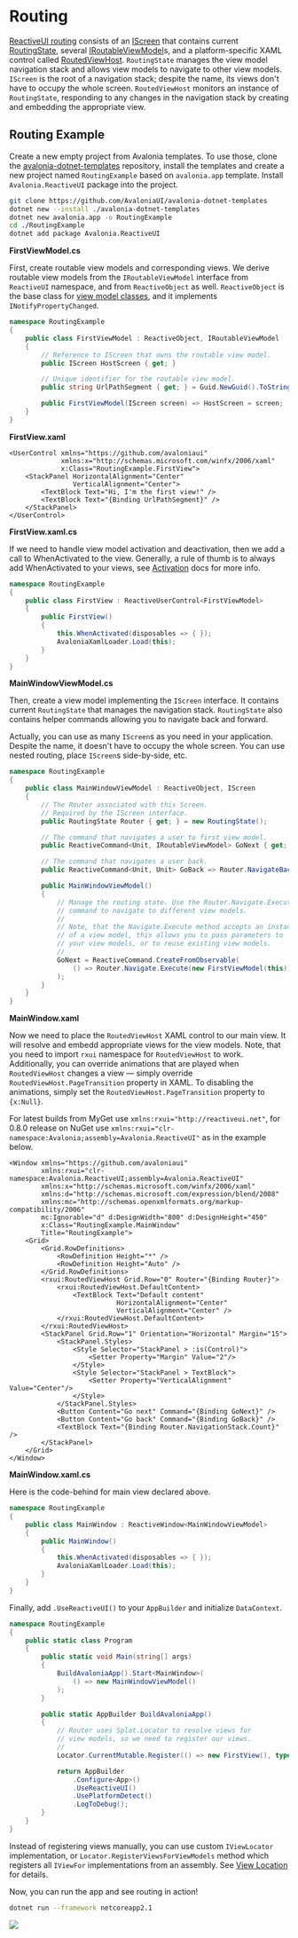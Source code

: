 # Routing

[ReactiveUI routing](https://reactiveui.net/docs/handbook/routing/) consists of an [IScreen](https://reactiveui.net/api/reactiveui/iscreen/) that contains current [RoutingState](https://reactiveui.net/api/reactiveui/routingstate/), several [IRoutableViewModel](https://reactiveui.net/api/reactiveui/iroutableviewmodel/)s, and a platform-specific XAML control called [RoutedViewHost](https://github.com/AvaloniaUI/Avalonia/blob/55458cf7af24d6c987268ab5ff8a1ead1173310b/src/Avalonia.ReactiveUI/RoutedViewHost.cs). `RoutingState` manages the view model navigation stack and allows view models to navigate to other view models. `IScreen` is the root of a navigation stack; despite the name, its views don't have to occupy the whole screen. `RoutedViewHost` monitors an instance of `RoutingState`, responding to any changes in the navigation stack by creating and embedding the appropriate view.

## Routing Example <a id="routing-example"></a>

Create a new empty project from Avalonia templates. To use those, clone the [avalonia-dotnet-templates](https://github.com/AvaloniaUI/avalonia-dotnet-templates) repository, install the templates and create a new project named `RoutingExample` based on `avalonia.app` template. Install `Avalonia.ReactiveUI` package into the project.

```bash
git clone https://github.com/AvaloniaUI/avalonia-dotnet-templates
dotnet new --install ./avalonia-dotnet-templates
dotnet new avalonia.app -o RoutingExample
cd ./RoutingExample
dotnet add package Avalonia.ReactiveUI
```

**FirstViewModel.cs**

First, create routable view models and corresponding views. We derive routable view models from the `IRoutableViewModel` interface from `ReactiveUI` namespace, and from `ReactiveObject` as well. `ReactiveObject` is the base class for [view model classes](https://reactiveui.net/docs/handbook/view-models/), and it implements `INotifyPropertyChanged`.

```csharp
namespace RoutingExample
{
    public class FirstViewModel : ReactiveObject, IRoutableViewModel
    {
        // Reference to IScreen that owns the routable view model.
        public IScreen HostScreen { get; }

        // Unique identifier for the routable view model.
        public string UrlPathSegment { get; } = Guid.NewGuid().ToString().Substring(0, 5);

        public FirstViewModel(IScreen screen) => HostScreen = screen;
    }
}
```

**FirstView.xaml**

```markup
<UserControl xmlns="https://github.com/avaloniaui"
             xmlns:x="http://schemas.microsoft.com/winfx/2006/xaml"
             x:Class="RoutingExample.FirstView">
    <StackPanel HorizontalAlignment="Center"
                VerticalAlignment="Center">
        <TextBlock Text="Hi, I'm the first view!" />
        <TextBlock Text="{Binding UrlPathSegment}" />
    </StackPanel>
</UserControl>
```

**FirstView.xaml.cs**

If we need to handle view model activation and deactivation, then we add a call to WhenActivated to the view. Generally, a rule of thumb is to always add WhenActivated to your views, see [Activation](https://docs.avaloniaui.net/guides/deep-dives/reactiveui/view-activation) docs for more info.

```csharp
namespace RoutingExample
{
    public class FirstView : ReactiveUserControl<FirstViewModel>
    {
        public FirstView()
        {
            this.WhenActivated(disposables => { });
            AvaloniaXamlLoader.Load(this);
        }
    }
}
```

**MainWindowViewModel.cs**

Then, create a view model implementing the `IScreen` interface. It contains current `RoutingState` that manages the navigation stack. `RoutingState` also contains helper commands allowing you to navigate back and forward.

Actually, you can use as many `IScreen`s as you need in your application. Despite the name, it doesn't have to occupy the whole screen. You can use nested routing, place `IScreen`s side-by-side, etc.

```csharp
namespace RoutingExample
{
    public class MainWindowViewModel : ReactiveObject, IScreen
    {
        // The Router associated with this Screen.
        // Required by the IScreen interface.
        public RoutingState Router { get; } = new RoutingState();

        // The command that navigates a user to first view model.
        public ReactiveCommand<Unit, IRoutableViewModel> GoNext { get; }

        // The command that navigates a user back.
        public ReactiveCommand<Unit, Unit> GoBack => Router.NavigateBack;

        public MainWindowViewModel()
        {
            // Manage the routing state. Use the Router.Navigate.Execute
            // command to navigate to different view models. 
            //
            // Note, that the Navigate.Execute method accepts an instance 
            // of a view model, this allows you to pass parameters to 
            // your view models, or to reuse existing view models.
            //
            GoNext = ReactiveCommand.CreateFromObservable(
                () => Router.Navigate.Execute(new FirstViewModel(this))
            );
        }
    }
}
```

**MainWindow.xaml**

Now we need to place the `RoutedViewHost` XAML control to our main view. It will resolve and embedd appropriate views for the view models. Note, that you need to import `rxui` namespace for `RoutedViewHost` to work. Additionally, you can override animations that are played when `RoutedViewHost` changes a view — simply override `RoutedViewHost.PageTransition` property in XAML. To disabling the animations, simply set the `RoutedViewHost.PageTransition` property to `{x:Null}`.

For latest builds from MyGet use `xmlns:rxui="http://reactiveui.net"`, for 0.8.0 release on NuGet use `xmlns:rxui="clr-namespace:Avalonia;assembly=Avalonia.ReactiveUI"` as in the example below.

```markup
<Window xmlns="https://github.com/avaloniaui"
        xmlns:rxui="clr-namespace:Avalonia.ReactiveUI;assembly=Avalonia.ReactiveUI"
        xmlns:x="http://schemas.microsoft.com/winfx/2006/xaml"
        xmlns:d="http://schemas.microsoft.com/expression/blend/2008"
        xmlns:mc="http://schemas.openxmlformats.org/markup-compatibility/2006"
        mc:Ignorable="d" d:DesignWidth="800" d:DesignHeight="450"
        x:Class="RoutingExample.MainWindow"
        Title="RoutingExample">
    <Grid>
        <Grid.RowDefinitions>
            <RowDefinition Height="*" />
            <RowDefinition Height="Auto" />
        </Grid.RowDefinitions>
        <rxui:RoutedViewHost Grid.Row="0" Router="{Binding Router}">
            <rxui:RoutedViewHost.DefaultContent>
                <TextBlock Text="Default content"
                           HorizontalAlignment="Center"
                           VerticalAlignment="Center" />
            </rxui:RoutedViewHost.DefaultContent>
        </rxui:RoutedViewHost>
        <StackPanel Grid.Row="1" Orientation="Horizontal" Margin="15">
            <StackPanel.Styles>
                <Style Selector="StackPanel > :is(Control)">
                    <Setter Property="Margin" Value="2"/>
                </Style>
                <Style Selector="StackPanel > TextBlock">
                    <Setter Property="VerticalAlignment" Value="Center"/>
                </Style>
            </StackPanel.Styles>
            <Button Content="Go next" Command="{Binding GoNext}" />
            <Button Content="Go back" Command="{Binding GoBack}" />
            <TextBlock Text="{Binding Router.NavigationStack.Count}" />
        </StackPanel>
    </Grid>
</Window>
```

**MainWindow.xaml.cs**

Here is the code-behind for main view declared above.

```csharp
namespace RoutingExample
{
    public class MainWindow : ReactiveWindow<MainWindowViewModel>
    {
        public MainWindow()
        {
            this.WhenActivated(disposables => { });
            AvaloniaXamlLoader.Load(this);
        }
    }
}
```

Finally, add `.UseReactiveUI()` to your `AppBuilder` and initialize `DataContext`.

```csharp
namespace RoutingExample
{
    public static class Program
    {
        public static void Main(string[] args)
        {
            BuildAvaloniaApp().Start<MainWindow>(
                () => new MainWindowViewModel()
            );
        }

        public static AppBuilder BuildAvaloniaApp()
        {
            // Router uses Splat.Locator to resolve views for
            // view models, so we need to register our views.
            //
            Locator.CurrentMutable.Register(() => new FirstView(), typeof(IViewFor<FirstViewModel>));

            return AppBuilder
                .Configure<App>()
                .UseReactiveUI()
                .UsePlatformDetect()
                .LogToDebug();
        }
    }
}
```

Instead of registering views manually, you can use custom `IViewLocator` implementation, or `Locator.RegisterViewsForViewModels` method which registers all `IViewFor` implementations from an assembly. See [View Location](https://reactiveui.net/docs/handbook/view-location/) for details.

Now, you can run the app and see routing in action!

```bash
dotnet run --framework netcoreapp2.1
```

![](../../../.gitbook/assets/routing.gif)

